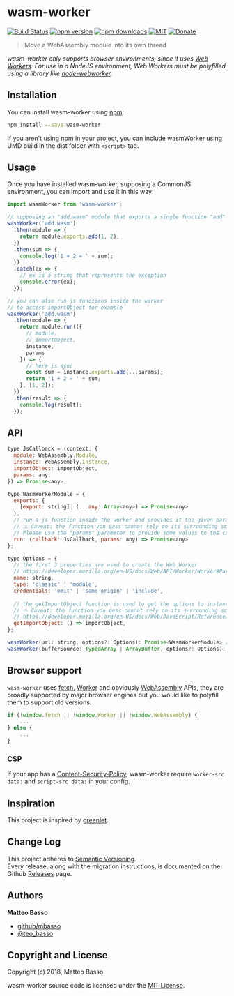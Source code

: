 # wasm-worker

[![Build Status](https://travis-ci.org/mbasso/wasm-worker.svg?branch=master)](https://travis-ci.org/mbasso/wasm-worker)
[![npm version](https://img.shields.io/npm/v/wasm-worker.svg)](https://www.npmjs.com/package/wasm-worker)
[![npm downloads](https://img.shields.io/npm/dm/wasm-worker.svg?maxAge=2592000)](https://www.npmjs.com/package/wasm-worker)
[![MIT](https://img.shields.io/npm/l/wasm-worker.svg)](https://github.com/mbasso/wasm-worker/blob/master/LICENSE.md)
[![Donate](https://img.shields.io/badge/Donate-PayPal-green.svg)](https://paypal.me/BassoMatteo)

> Move a WebAssembly module into its own thread


_wasm-worker only supports browser environments, since it uses [Web Workers](https://developer.mozilla.org/en-US/docs/Web/API/Web_Workers_API/Using_web_workers). For use in a NodeJS environment, Web Workers must be polyfilled using a library like [node-webworker](https://github.com/pgriess/node-webworker)._

## Installation

You can install wasm-worker using [npm](https://www.npmjs.com/package/wasm-worker):

```bash
npm install --save wasm-worker
```

If you aren't using npm in your project, you can include wasmWorker using UMD build in the dist folder with `<script>` tag.

## Usage

Once you have installed wasm-worker, supposing a CommonJS environment, you can import and use it in this way:

```js
import wasmWorker from 'wasm-worker';

// supposing an "add.wasm" module that exports a single function "add"
wasmWorker('add.wasm')
  .then(module => {
    return module.exports.add(1, 2);
  })
  .then(sum => {
    console.log('1 + 2 = ' + sum);
  })
  .catch(ex => {
    // ex is a string that represents the exception
    console.error(ex);
  });

// you can also run js functions inside the worker
// to access importObject for example
wasmWorker('add.wasm')
  .then(module => {
    return module.run(({
      // module,
      // importObject,
      instance,
      params
    }) => {
      // here is sync
      const sum = instance.exports.add(...params);
      return '1 + 2 = ' + sum;
    }, [1, 2]);
  })
  .then(result => {
    console.log(result);
  });
```

## API

```js
type JsCallback = (context: {
  module: WebAssembly.Module,
  instance: WebAssembly.Instance,
  importObject: importObject,
  params: any,
}) => Promise<any>;

type WasmWorkerModule = {
  exports: {
    [export: string]: (...any: Array<any>) => Promise<any>
  },
  // run a js function inside the worker and provides it the given params
  // ⚠️ Caveat: the function you pass cannot rely on its surrounding scope, since it is executed in an isolated context.
  // Please use the "params" parameter to provide some values to the callback
  run: (callback: JsCallback, params: any) => Promise<any>
};

type Options = {
  // the first 3 properties are used to create the Web Worker
  // https://developer.mozilla.org/en-US/docs/Web/API/Worker/Worker#Parameters
  name: string,
  type: 'classic' | 'module',
  credentials: 'omit' | 'same-origin' | 'include',
  
  // the getImportObject function is used to get the options to instantiate the WebAssembly Module
  // ⚠️ Caveat: the function you pass cannot rely on its surrounding scope, since it is executed in an isolated context.
  // https://developer.mozilla.org/en-US/docs/Web/JavaScript/Reference/Global_Objects/WebAssembly/instantiate#Primary_overload_%E2%80%94_taking_wasm_binary_code
  getImportObject: () => importObject,
};

wasmWorker(url: string, options?: Options): Promise<WasmWorkerModule> // browser only
wasmWorker(bufferSource: TypedArray | ArrayBuffer, options?: Options): Promise<WasmWorkerModule>
```

## Browser support

`wasm-worker` uses [fetch](https://developer.mozilla.org/it/docs/Web/API/Fetch_API), [Worker](https://developer.mozilla.org/en-US/docs/Web/API/Web_Workers_API) and obviously [WebAssembly](https://developer.mozilla.org/en-US/docs/Web/JavaScript/Reference/Global_Objects/WebAssembly) APIs, they are broadly supported by major browser engines but you would like to polyfill them to support old versions.

```js
if (!window.fetch || !window.Worker || !window.WebAssembly) {
    ...
} else {
    ...
}
```

### CSP

If your app has a [Content-Security-Policy](https://developer.mozilla.org/en-US/docs/Web/HTTP/Headers/Content-Security-Policy),
wasm-worker require `worker-src data:` and `script-src data:` in your config.

## Inspiration

This project is inspired by [greenlet](https://github.com/developit/greenlet).

## Change Log

This project adheres to [Semantic Versioning](http://semver.org/).  
Every release, along with the migration instructions, is documented on the Github [Releases](https://github.com/mbasso/wasm-worker/releases) page.

## Authors
**Matteo Basso**
- [github/mbasso](https://github.com/mbasso)
- [@teo_basso](https://twitter.com/teo_basso)

## Copyright and License
Copyright (c) 2018, Matteo Basso.

wasm-worker source code is licensed under the [MIT License](https://github.com/mbasso/wasm-worker/blob/master/LICENSE.md).
